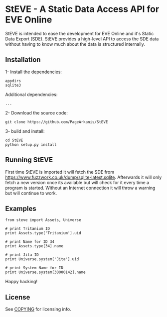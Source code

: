 # StEVE - A Static Data Access API for EVE Online

StEVE is intended to ease the development for EVE Online and it's Static Data 
Export (SDE). StEVE provides a high-level API to access the SDE data without 
having to know much about the data is structured internally.

## Installation

1- Install the dependencies:

    appdirs
    sqlite3

Additional dependencies:

    ...    

2- Download the source code: 

    git clone https://github.com/PageArkanis/StEVE

3- build and install:

    cd StEVE
    python setup.py install


## Running StEVE

First time StEVE is imported it will fetch the SDE from https://www.fuzzwork.co.uk/dump/sqlite-latest.sqlite. 
Afterwards it will only fetch a new version once its available but will check 
for it every time a program is started. Without an Internet connection it will
throw a warning but will continue to work.

## Examples


    from steve import Assets, Universe
    
    # print Tritanium ID
    print Assets.type['Tritanium'].uid

    # print Name for ID 34
    print Assets.type[34].name

    # print Jita ID
    print Universe.system['Jita'].uid

    # print System Name for ID 
    print Universe.system[30000142].name



Happy hacking!

## License

See [COPYING](https://github.com/PageArkanis/StEVE/COPYING) for licensing info.
